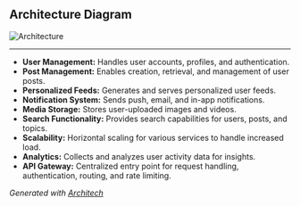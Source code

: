 ## Architecture Diagram
![Architecture](./architech-diagram/architecture.svg)

---

 *   **User Management:** Handles user accounts, profiles, and authentication.
*   **Post Management:** Enables creation, retrieval, and management of user posts.
*   **Personalized Feeds:** Generates and serves personalized user feeds.
*   **Notification System:** Sends push, email, and in-app notifications.
*   **Media Storage:** Stores user-uploaded images and videos.
*   **Search Functionality:** Provides search capabilities for users, posts, and topics.
*   **Scalability:** Horizontal scaling for various services to handle increased load.
*   **Analytics:** Collects and analyzes user activity data for insights.
*   **API Gateway:** Centralized entry point for request handling, authentication, routing, and rate limiting. 

*Generated with [Architech](https://architech.dev)*